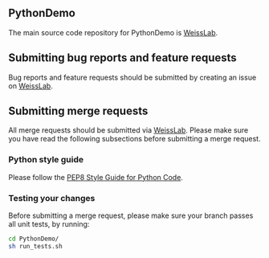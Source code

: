 ## PythonDemo

The main source code repository for PythonDemo is [WeissLab][repo].

[repo]: https://weisslab.cs.ucl.ac.uk/WEISS/SoftwareArchitecture/PythonDemo

## Submitting bug reports and feature requests

Bug reports and feature requests should be submitted by creating an issue on [WeissLab][issues-link].

[issues-link]: https://weisslab.cs.ucl.ac.uk/WEISS/SoftwareArchitecture/PythonDemo/issues/new


## Submitting merge requests

All merge requests should be submitted via [WeissLab][repo-mr].
Please make sure you have read the following subsections before submitting a merge request.

[repo-mr]: https://weisslab.cs.ucl.ac.uk/WEISS/SoftwareArchitecture/PythonDemo/merge_requests/new


### Python style guide

Please follow the [PEP8 Style Guide for Python Code][pep8].

[pep8]: https://www.python.org/dev/peps/pep-0008/


### Testing your changes

Before submitting a merge request, please make sure your branch passes all
unit tests, by running:

``` sh
cd PythonDemo/
sh run_tests.sh
```
